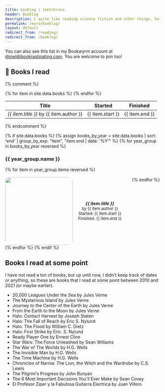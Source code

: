 ```yaml
---
title: booklog | joelchrono
header: Booklog
description: I quite like reading science fiction and other things, here's a log of the books I've read divided by year.
permalink: /more/booklog/
layout: default
redirect_from: /reading/
redirect_from: /booklog/
---
```


You can also see this list in my Bookwyrm account at [@joel@bookrastinating.com](https://bookrastinating.com/user/joel). You are welcome to join too!

## 👤 Books I read

{% comment %}
<table>
  <thead>
    <tr>
      <th>Title</th>
      <th>Started</th>
      <th>Finished</th>
    </tr>
  </thead>
  <tbody>
{% for item in site.data.books %}
    <tr>
      <td><i>{{ item.title }}</i> by {{ item.author }}</td>
      <td>{{ item.start }}</td>
      <td>{{ item.end }}</td>
    </tr>
{% endfor %}
  </tbody>
</table>
{% endcomment %}

<style>
  .responsive-grid {
    display: flex;
    gap: 1rem;
    flex-wrap: wrap;
    justify-content: left;
  }

  .book-cover-container {
    background-color: var(--code-bg);
    border-radius: 12px;
    display: flex;
    flex: 1 1 290px;
    flex-direction: row;
  }

  .book-cover {
    background-size: cover;
    background-position: center;
    border-radius: 12px;
    overflow: hidden;
    position: relative;
    text-align: center;
    height: 220px;
    min-width: 130px;
  }

  .content {
    display: flex;
    flex-grow: 1;
    padding: 0 .8rem;
    align-items: center;
    text-align: center;
    justify-content: center;
  }

  .title {
    font-weight: bold;
  }

  .artist {
    font-size: small;
  }

  .dates {
    font-size: small;
    white-space: pre-line;
    overflow: visible;
  }

  @media screen and (max-width: 600px) {
    .book-cover-container {
        flex-direction: row;
    }

    .book-cover {
      height: 170px;
      flex: 0 0 100px;  
      margin-right: 10px;
    }

    .content {
    flex-grow: 1;
    min-height: 0px;
    align-items: right;
    text-align: right;
    justify-content: right;
    }
    .dates {
    display: inline;
    }
  }
</style>

{% if site.data.books %}
  {% assign books_by_year = site.data.books | sort: 'end' | group_by_exp: "item", "item.end | date: '%Y'" %}
  {% for year_group in books_by_year reversed %}
  <h3>{{ year_group.name }}</h3>
  <div class="responsive-grid">
  {% for item in year_group.items reversed %}
  <div class="book-cover-container">
  <div class="book-cover">
  <img class="book-cover" src="{{ item.cover }}">
  </div>
  <div class="content">
      <div class="info">
      <div class="title"><i>{{ item.title }}</i></div>
      <div class="artist">by {{ item.author }}</div>
      <div class="dates">Started: {{ item.start }}</div>
      <div class="dates">Finished: {{ item.end }}</div>
      </div>
      </div>
      </div>
          {% endfor %}
  </div>
  {% endfor %}
{% endif %}







## Books I read at some point

I have not read a ton of books, but up until now, I didn't keep track of dates or anything, so these are books that I read at some point between 2010 and 2021 (or maybe earlier).

- 20,000 Leagues Under the Sea by Jules Verne
- The Mysterious Island by Jules Verne
- Journey to the Center of the Earth by Jules Verne
- From the Earth to the Moon by Jules Verne
- Halo: Contact Harvest by Joseph Staten
- Halo: The Fall of Reach by Eric S. Nylund
- Halo: The Flood by William C. Dietz
- Halo: First Strike by Eric. S. Nylund
- Ready Player One by Ernest Cline
- Star Wars: The Force Unleashed by Sean Williams
- The War of The Worlds by H.G. Wells
- The Invisible Man by H.G. Wells
- The Time Machine by H.G. Wells
- Chronicles of Narnia: The Lion, the Witch and the Wardrobe by C.S. Lewis
- The Pilgrim's Progress by John Bunyan
- The 6 Most Important Decisions You'll Ever Make by Sean Covey
- El Profesor Ziper y la Fabulosa Guitarra Electrica by Juan Villoro
